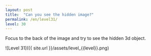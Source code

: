 ```yaml
---
layout: post
title:  "Can you see the hidden image?"
permalink: /en/level31/
level: 30
---
```

Focus to the back of the image and try to see the hidden 3d object.

![Level 31]({{ site.url }}/assets/level_{{level}}.png)